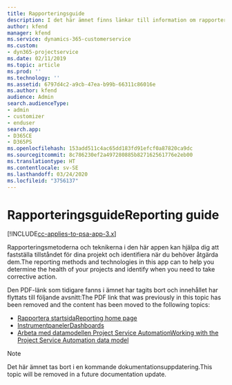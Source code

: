 ```yaml
---
title: Rapporteringsguide
description: I det här ämnet finns länkar till information om rapportering.
author: kfend
manager: kfend
ms.service: dynamics-365-customerservice
ms.custom:
- dyn365-projectservice
ms.date: 02/11/2019
ms.topic: article
ms.prod: ''
ms.technology: ''
ms.assetid: 6797d4c2-a9cb-47ea-b99b-66311c86016e
ms.author: kfend
audience: Admin
search.audienceType:
- admin
- customizer
- enduser
search.app:
- D365CE
- D365PS
ms.openlocfilehash: 153add511c4ac65dd183fd91efcf0a87820ca9dc
ms.sourcegitcommit: 8c786230ef2a497280885b827162561776e2eb00
ms.translationtype: HT
ms.contentlocale: sv-SE
ms.lasthandoff: 03/24/2020
ms.locfileid: "3756137"
---
```

# <a name="reporting-guide"></a><span data-ttu-id="c3f30-103">Rapporteringsguide</span><span class="sxs-lookup"><span data-stu-id="c3f30-103">Reporting guide</span></span>

[!INCLUDE[cc-applies-to-psa-app-3.x](../../includes/cc-applies-to-psa-app-3x.md)]

<span data-ttu-id="c3f30-104">Rapporteringsmetoderna och teknikerna i den här appen kan hjälpa dig att fastställa tillståndet för dina projekt och identifiera när du behöver åtgärda dem.</span><span class="sxs-lookup"><span data-stu-id="c3f30-104">The reporting methods and technologies in this app can to help you determine the health of your projects and identify when you need to take corrective action.</span></span> 

<span data-ttu-id="c3f30-105">Den PDF-länk som tidigare fanns i ämnet har tagits bort och innehållet har flyttats till följande avsnitt:</span><span class="sxs-lookup"><span data-stu-id="c3f30-105">The PDF link that was previously in this topic has been removed and the content has been moved to the following topics:</span></span>

- [<span data-ttu-id="c3f30-106">Rapportera startsida</span><span class="sxs-lookup"><span data-stu-id="c3f30-106">Reporting home page</span></span>](../reports-reporting-dynamics-365-project-service.md)
- [<span data-ttu-id="c3f30-107">Instrumentpaneler</span><span class="sxs-lookup"><span data-stu-id="c3f30-107">Dashboards</span></span>](../reports-dashboards.md)
- [<span data-ttu-id="c3f30-108">Arbeta med datamodellen Project Service Automation</span><span class="sxs-lookup"><span data-stu-id="c3f30-108">Working with the Project Service Automation data model</span></span>](../reports-working-project-service-data-model.md)

> [!NOTE]
> <span data-ttu-id="c3f30-109">Det här ämnet tas bort i en kommande dokumentationsuppdatering.</span><span class="sxs-lookup"><span data-stu-id="c3f30-109">This topic will be removed in a future documentation update.</span></span> 
